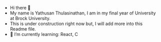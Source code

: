 - Hi there 👋
- My name is Yathusan Thulasinathan, I am in my final year of University at Brock University.
- This is under construction right now but, I will add more into this Readme file.
- 🌱 I’m currently learning: React, C


<!--
**yathy1040/yathy1040** is a ✨ _special_ ✨ repository because its `README.md` (this file) appears on your GitHub profile.

Here are some ideas to get you started:

- 🔭 I’m currently working on ...
- 🌱 I’m currently learning ...
- 👯 I’m looking to collaborate on ...
- 🤔 I’m looking for help with ...
- 💬 Ask me about ...
- 📫 How to reach me: ...
- 😄 Pronouns: ...
- ⚡ Fun fact: ...
-->
